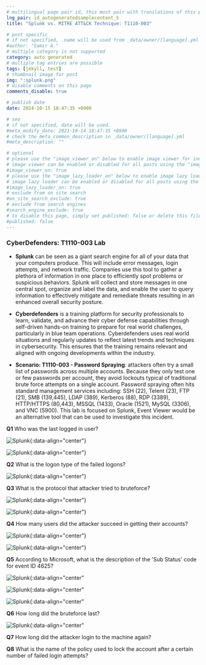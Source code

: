 ```yaml
---
# multilingual page pair id, this must pair with translations of this page. (This name must be unique)
lng_pair: id_autogeneratedsamplecontent_5
title: "Splunk vs. MITRE ATT&CK Technique: T1110-003"

# post specific
# if not specified, .name will be used from _data/owner/[language].yml
#author: "Samir A."
# multiple category is not supported
category: auto generated
# multiple tag entries are possible
tags: [jekyll, test]
# thumbnail image for post
img: ":splunk.png"
# disable comments on this page
comments_disable: true

# publish date
date: 2024-10-15 18:47:35 +0900

# seo
# if not specified, date will be used.
#meta_modify_date: 2021-10-14 18:47:35 +0900
# check the meta_common_description in _data/owner/[language].yml
#meta_description: ""

# optional
# please use the "image_viewer_on" below to enable image viewer for individual pages or posts (_posts/ or [language]/_posts folders).
# image viewer can be enabled or disabled for all posts using the "image_viewer_posts: true" setting in _data/conf/main.yml.
#image_viewer_on: true
# please use the "image_lazy_loader_on" below to enable image lazy loader for individual pages or posts (_posts/ or [language]/_posts folders).
# image lazy loader can be enabled or disabled for all posts using the "image_lazy_loader_posts: true" setting in _data/conf/main.yml.
#image_lazy_loader_on: true
# exclude from on site search
#on_site_search_exclude: true
# exclude from search engines
#search_engine_exclude: true
# to disable this page, simply set published: false or delete this file
#published: false
---
```

### CyberDefenders: T1110-003 Lab  

- **Splunk** can be seen as a giant search engine for all of your data that your computers produce. This will include error messages, login attempts, and network traffic. Companies use this tool to gather a plethora of information in one place to efficiently spot problems or suspicious behaviors. Splunk will collect and store messages in one central spot, organize and label the data, and enable the user to query information to effectively mitigate and remediate threats resulting in an enhanced overall security posture. 

- **Cyberdefenders** is a training platform for security professionals to learn, validate, and advance their cyber defense capabilities through self-driven hands-on training to prepare for real world challenges, particularly in blue team operations. Cyberdefenders uses real world situations and regularly updates to reflect latest trends and techniques in cybersecurity. This ensures that the training remains relevant and aligned with ongoing developments within the industry. 

- **Scenario: T1110-003 - Password Spraying**: attackers often try a small list of passwords across multiple accounts. Because they only test one or few passwords per account, they avoid lockouts typical of traditional brute force attempts on a single account. Password spraying often hits standard management services including: SSH (22), Telent (23), FTP (21), SMB (139,445), LDAP (389), Kerberos (88), RDP (3389), HTTP/HTTPS (80,443), MSSQL (1433), Oracle (1521), MySQL (3306), and VNC (5900). This lab is focused on Splunk, Event Viewer would be an alternative tool that can be used to investigate this incident.  

**Q1** Who was the last logged in user?

![Splunk](:003_splunk2.png){:data-align="center"}

![Splunk](:003_splunk1.png){:data-align="center"}

**Q2** What is the logon type of the failed logons?

![Splunk](:003_splunk3.png){:data-align="center"}

**Q3** What is the protocol that attacker tried to bruteforce?

![Splunk](:003_splunk5.png){:data-align="center"}

![Splunk](:003_splunk12.png){:data-align="center"}

**Q4** How many users did the attacker succeed in getting their accounts?

![Splunk](:003_splunk6.png){:data-align="center"}

![Splunk](:003_splunk8.png){:data-align="center"}

**Q5** According to Microsoft, what is the description of the 'Sub Status' code for event ID 4625?

![Splunk](:003_splunk7.png){:data-align="center"

![Splunk](:003_splunk9.png){:data-align="center"

![Splunk](:003_splunk19.png){:data-align="center"

**Q6** How long did the bruteforce last?

![Splunk](:003_splunk11.png){:data-align="center"

**Q7** How long did the attacker login to the machine again? 

**Q8** What is the name of the policy used to lock the account after a certain number of failed login attempts? 


